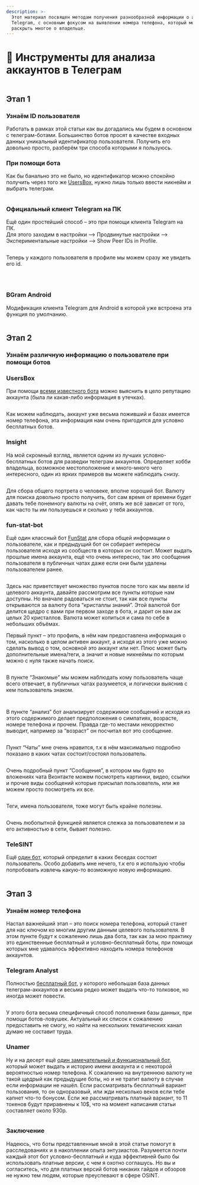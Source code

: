 ```yaml
---
description: >-
  Этот материал посвящен методам получения разнообразной информации о аккаунте в
  Telegram, с основным фокусом на выявлении номера телефона, который может
  раскрыть многое о владельце.
---
```


# 🤳 Инструменты для анализа аккаунтов в Телеграм

<div align="center"><figure><img src="../.gitbook/assets/brave_PXq6PN7EOB.jpg" alt=""><figcaption></figcaption></figure></div>

## **Этап 1**

### Узнаём ID пользователя

Работать в рамках этой статьи как вы догадались мы будем в основном с телеграм-ботами. Большинство ботов просят в качестве входных данных уникальный идентификатор пользователя. Получить его довольно просто, разберём три способа которыми я пользуюсь.

### **При помощи бота**

Как бы банально это не было, но идентификатор можно спокойно получить через того же [UsersBox](../readme/usersbox-moshnyi-tg-bot-probiva.md), нужно лишь только ввести никнейм и выбрать телеграм.

<div align="center"><figure><img src="../.gitbook/assets/image.png" alt=""><figcaption></figcaption></figure></div>

### **Официальный клиент Telegram на ПК**

Ещё один простейший способ – это при помощи клиента Telegram на ПК.\
Для этого заходим в настройки –> Продвинутые настройки –> Экспериментальные настройки –> Show Peer IDs in Profile.

<div align="center"><figure><img src="../.gitbook/assets/image-1.png" alt=""><figcaption></figcaption></figure></div>

Теперь у каждого пользователя в профиле мы можем сразу же увидеть его id.

<div align="center"><figure><img src="../.gitbook/assets/image-2.png" alt=""><figcaption></figcaption></figure></div>

<div align="center"><figure><img src="../.gitbook/assets/image-3.png" alt=""><figcaption></figcaption></figure></div>

<div align="center"><figure><img src="../.gitbook/assets/image-4.png" alt=""><figcaption></figcaption></figure></div>

### **BGram Android**

Модификация клиента Telegram для Android в которой уже встроена эта функция по умолчанию.

<div align="center"><figure><img src="../.gitbook/assets/image-5-485x1024.png" alt=""><figcaption></figcaption></figure></div>

## **Этап 2**

### Узнаём различную информацию о пользователе при помощи ботов

### **UsersBox**

При помощи [всеми известного бота](../readme/usersbox-moshnyi-tg-bot-probiva.md) можно выяснить в цело репутацию аккаунта (была ли какая-либо информация в утечках).

<div align="center"><figure><img src="../.gitbook/assets/6.png" alt=""><figcaption></figcaption></figure></div>

Как можем наблюдать, аккаунт уже весьма поживший и базах имеется номер телефона, эта информация нам очень пригодится для условно бесплатных ботов.

### **Insight**

На мой скромный взгляд, является одним из лучших условно-бесплатных ботов для разведки телеграм аккаунтов. Определяет хобби владельца, возможное местоположение и много-много чего интересного, один из ярких примеров вы можете наблюдать снизу.

<div align="center" data-full-width="false"><figure><img src="../.gitbook/assets/7.png" alt=""><figcaption></figcaption></figure></div>

Для сбора общего портрета о человеке, вполне хороший бот. Валюту для поиска довольно просто получить, бот сам время от времени будет давать тебе понемногу валюты на счёт, опять же всё зависит от того, как часто ты им пользуешься и сколько у тебя аккаунтов.

### **fun-stat-bot**

Ещё один классный бот [FunStat](../readme/funstat-bot-probiv-polzovatelei-v-telegram.md) для сбора общей информации о пользователе, как и предыдущий бот он собирает интересы пользователя исходя из сообществ в которых он состоит. Может выдать прошлые имена аккаунта, ещё что очень интересно, так это сообщения пользователя в публичных чатах даже если они были удалены пользователем ранее.

<div align="center"><figure><img src="../.gitbook/assets/8.png" alt=""><figcaption></figcaption></figure></div>

Здесь нас приветствует множество пунктов после того как мы ввели id целевого аккаунта, давайте рассмотрим все пункты которые нам доступны. Но вначале радоваться не стоит, так как все пункты открываются за валюту бота “кристаллы знаний”. Этой валютой бот делится щедро с вами при первом заходе в бота, и дарит он вам аж целых 20 кристаллов. Валюта может копиться и сама по себе в небольших объёмах.

Первый пункт – это профиль, в нём нам предоставлена информация о том, насколько в целом активен аккаунт, а исходя из этого уже можно сделать вывод о том, основной это аккаунт или нет. Плюс может быть дополнительные имена/теги, а значит и новые никнеймы по которым можно с нуля также начать поиск.

<div align="center"><figure><img src="../.gitbook/assets/9.png" alt=""><figcaption></figcaption></figure></div>

В пункте “Знакомые” мы можем наблюдать кому пользователь чаще всего отвечает, в публичных чатах разумеется, и логически выяснив с кем пользователь знаком.

<div align="center"><figure><img src="../.gitbook/assets/10.png" alt=""><figcaption></figcaption></figure></div>

<div align="center"><figure><img src="../.gitbook/assets/image-9.png" alt=""><figcaption></figcaption></figure></div>

В пункте “анализ” бот анализирует содержимое сообщений и исходя из этого содержимого делает предположения о симпатиях, возрасте, номере телефона и прочем. Правда где-то местами некорректно выводит, например за “возраст” он посчитал вот это сообщение.

<div align="center"><figure><img src="../.gitbook/assets/image-10.png" alt=""><figcaption></figcaption></figure></div>

Пункт “Чаты” мне очень нравится, т.к в нём максимально подробно показано в каких чатах состоит/состоял пользователь.

<div align="center"><figure><img src="../.gitbook/assets/image-11.png" alt=""><figcaption></figcaption></figure></div>

Очень подробный пункт “Сообщения”, в котором мы будто во вложениях чата Вконтакте можем посмотреть картинки, видео, ссылки и прочие виды сообщений которые присылал пользователь, или же можем просто посмотреть их все.

<div align="center"><figure><img src="../.gitbook/assets/image-12.png" alt=""><figcaption></figcaption></figure></div>

Теги, имена пользователя, тоже могут быть крайне полезны.

<div align="center"><figure><img src="../.gitbook/assets/image-13.png" alt=""><figcaption></figcaption></figure></div>

Очень любопытной функцией является слежка за пользователем и за его активностью в сети, бывает полезно.

### **TeleSINT**

Ещё [один бот](https://botiprobiva.top/telesintbot/), который определит в каких беседах состоит пользователь. Особо добавить мне нечего, т.к его я использую чтобы попробовать извлечь какую-то возможную новую информацию.

<div align="center"><figure><img src="../.gitbook/assets/image-14.png" alt=""><figcaption></figcaption></figure></div>

## **Этап 3**

### Узнаём номер телефона

Настал важнейший этап – это поиск номера телефона, который станет для нас ключом ко многим другим данным целевого пользователя. В этом пункте будут к сожалению лишь два бота, так как за мою практику это единственные бесплатный и условно-бесплатный боты, при помощи которых мне удавалось эффективно находить номера телефонов аккаунтов.

### **Telegram Analyst**

Полностью [бесплатный бот](https://t.me/TgAnalyst_bot), у которого небольшая база данных телеграм-аккаунтов и весьма редко может выдать что-то толковое, но иногда может повести.

<div align="center"><figure><img src="../.gitbook/assets/15.png" alt=""><figcaption></figcaption></figure></div>

У этого бота весьма специфичный способ пополнения базы данных, при помощи ботов-ловушек. Актуальный их список к сожалению предоставить не смогу, но найти на нескольких тематических канал думаю не составит труда.

### **Unamer**

Ну и на десерт ещё [один замечательный и функциональный бот](https://t.me/unamer_bot), который может выдать и историю имени аккаунта и с некоторой вероятностью номер телефона. К сожалению на внутреннюю валюту не такой щедрый как предыдущие боты, но и не тратит валюту в случае если информации не нашёл. Если рассматривать бесплатный вариант пользования, то он одноразовый, или жди несколько веков если тебе капнет что-то бонусом. Если же рассматривать платный вариант, то 11 токенов будут приравнены к 10$, что на момент написания статьи составляет около 930р.

<div align="center"><figure><img src="../.gitbook/assets/16.png" alt=""><figcaption></figcaption></figure></div>

### **Заключение**

Надеюсь, что боты представленные мной в этой статье помогут в расследованиях и в накоплении опыта энтузиастов. Разумеется почти каждый этот бот условно-бесплатный и куда эффективней было бы использовать платные версии, с чем я охотно соглашусь. Но вы и согласитесь, что для платных версий ботов никаких гайдов и обзоров не нужно тем людям, которые преуспевают в сфере OSINT.
